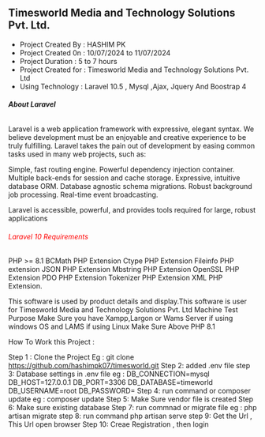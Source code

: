 ## Timesworld Media and Technology Solutions Pvt. Ltd.
<ul>
    <li>Project Created By : HASHIM PK  </li>
    <li>Project Created 0n : 10/07/2024 to 11/07/2024 </li>
    <li>Project Duration   : 5 to 7 hours  </li>
    <li>Project Created for : Timesworld Media and Technology Solutions Pvt. Ltd   </li>
    <li>Using Technology   : Laravel 10.5 , Mysql ,Ajax, Jquery And Boostrap 4   </li>
</ul>

<h6 style="font-weight: bold";>About Laravel</h6>
<p>Laravel is a web application framework with expressive, elegant syntax. We believe development must be an enjoyable and creative experience to be truly fulfilling. Laravel takes the pain out of development by easing common tasks used in many web projects, such as:
</p>
<p>Simple, fast routing engine.
Powerful dependency injection container.
Multiple back-ends for session and cache storage.
Expressive, intuitive database ORM.
Database agnostic schema migrations.
Robust background job processing.
Real-time event broadcasting.</p>
<p>Laravel is accessible, powerful, and provides tools required for large, robust applications</p>

<h6 style="color:red">Laravel 10 Requirements</h6>

PHP >= 8.1 BCMath PHP Extension Ctype PHP Extension Fileinfo PHP extension JSON PHP Extension Mbstring PHP Extension OpenSSL PHP Extension PDO PHP Extension Tokenizer PHP Extension XML PHP Extension.

This software is used by product details and display.This software is user for Timesworld Media and Technology Solutions Pvt. Ltd Machine Test Purpose Make Sure you have Xampp,Largon or Wams Server if using windows OS and LAMS if using Linux Make Sure Above PHP 8.1 

How To Work this Project :

Step 1 : Clone the Project Eg : git clone https://github.com/hashimpk07/timesworld.git 
Step 2: added .env file 
step 3: Database settings in .env file eg : DB_CONNECTION=mysql DB_HOST=127.0.0.1 DB_PORT=3306 DB_DATABASE=timeworld DB_USERNAME=root DB_PASSWORD= 
Step 4: run command or composer update eg : composer update 
Step 5: Make Sure vendor file is created 
Step 6: Make sure existing database 
Step 7: run commnad or migrate file eg : php artisan migrate 
step 8: run command php artisan serve 
step 9: Get the Url , This Url open browser 
Step 10: Creae Registration , then login
